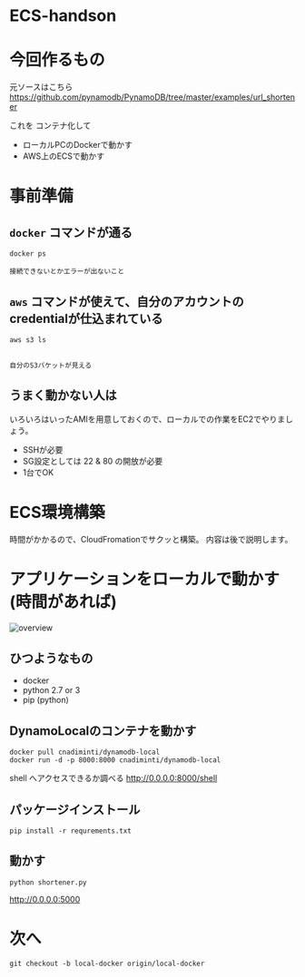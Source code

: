 ECS-handson
====

# 今回作るもの
元ソースはこちら
https://github.com/pynamodb/PynamoDB/tree/master/examples/url_shortener

これを コンテナ化して

- ローカルPCのDockerで動かす
- AWS上のECSで動かす

# 事前準備
## `docker` コマンドが通る
```
docker ps

接続できないとかエラーが出ないこと
```

## `aws` コマンドが使えて、自分のアカウントのcredentialが仕込まれている
```
aws s3 ls


自分のS3バケットが見える
```

## うまく動かない人は
いろいろはいったAMIを用意しておくので、ローカルでの作業をEC2でやりましょう。

- SSHが必要
- SG設定としては 22 & 80 の開放が必要
- 1台でOK

# ECS環境構築
時間がかかるので、CloudFromationでサクッと構築。
内容は後で説明します。


# アプリケーションをローカルで動かす (時間があれば)
![overview](https://raw.githubusercontent.com/h-imaoka/ecs-handson/images/local.png)

## ひつようなもの
- docker
- python 2.7 or 3
- pip (python)

## DynamoLocalのコンテナを動かす
```
docker pull cnadiminti/dynamodb-local
docker run -d -p 8000:8000 cnadiminti/dynamodb-local
```

shell へアクセスできるか調べる
http://0.0.0.0:8000/shell

## パッケージインストール
`pip install -r requrements.txt`

## 動かす
`python shortener.py`

http://0.0.0.0:5000

# 次へ

`git checkout -b local-docker origin/local-docker`
